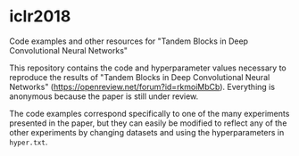 # iclr2018
Code examples and other resources for "Tandem Blocks in Deep Convolutional Neural Networks"

This repository contains the code and hyperparameter values necessary to reproduce the results of 
"Tandem Blocks in Deep Convolutional Neural Networks" (https://openreview.net/forum?id=rkmoiMbCb). 
Everything is anonymous because the paper is still under review.

The code examples correspond specifically to one of the many experiments presented in the paper, but 
they can easily be modified to reflect any of the other experiments by changing datasets and using
the hyperparameters in `hyper.txt`.
